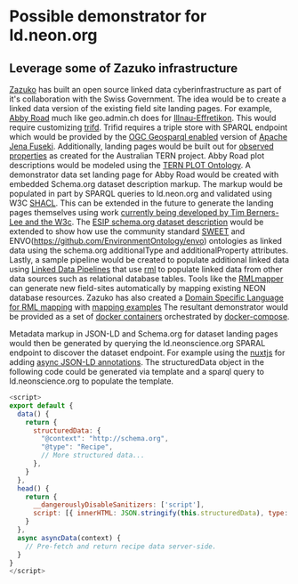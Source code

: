 # Possible demonstrator for ld.neon.org

## Leverage some of Zazuko infrastructure

[Zazuko](https://zazuko.com/) has built an open source linked data cyberinfrastructure as part of it's collaboration with the Swiss Government. The idea would be to create a linked data version of the existing field site landing pages. For example, [Abby Road](https://www.neonscience.org/field-sites/field-sites-map/ABBY) much like geo.admin.ch does for [Illnau-Effretikon](https://ld.geo.admin.ch/boundaries/municipality/296). This would require customizing [trifd](https://github.com/zazuko/trifid). Trifid requires a triple store with SPARQL endpoint which would be provided by the [OGC Geosparql enabled](https://jena.apache.org/documentation/geosparql/geosparql-fuseki) version of [Apache Jena Fuseki](https://jena.apache.org/documentation/fuseki2/). Additionally, landing pages would be built out for [observed properties](http://linkeddata.tern.org.au/viewer/corveg/id/http://linked.data.gov.au/def/corveg-cv/op) as created for the Australian TERN project. Abby Road plot descriptions would be modeled using the [TERN PLOT Ontology](http://www.linked.data.gov.au/def/plot/). A demonstrator data set landing page for Abby Road would be created with embedded Schema.org dataset description markup. The markup would be populated in part by SPARQL queries to ld.neon.org and validated using W3C [SHACL](https://www.w3.org/TR/shacl/). This can be extended in the future to generate the landing pages themselves using work [currently being developed by Tim Berners-Lee and the W3c](https://www.w3.org/DesignIssues/Footprints.html). The [ESIP schema.org dataset description](https://github.com/ESIPFed/science-on-schema.org/blob/master/guides/Dataset.md) would be extended to show how use the community standard [SWEET](https://github.com/ESIPFed/sweet) and ENVO(https://github.com/EnvironmentOntology/envo) ontologies as linked data using the schema.org additionalType and additionalProperty attributes. Lastly, a sample pipeline would be created to populate additional linked data using [Linked Data Pipelines](https://github.com/zazuko/barnard59-main) that use [rml](http://rml.io) to populate linked data from other data sources such as relational database tables. Tools like the [RMLmapper](https://github.com/RMLio/rmlmapper-java) can generate new field-sites automatically by mapping existing NEON database resources. Zazuko has also created a [Domain Specific Language for RML mapping](https://zazuko.com/blog/rdf-and-dsl-a-perfect-match/) with [mapping examples](https://github.com/zazuko/rdf-mapping-dsl-user) The resultant demonstrator would be provided as a set of [docker containers](https://www.docker.com/) orchestrated by [docker-compose](https://docs.docker.com/compose/).

Metadata markup in JSON-LD and Schema.org for dataset landing pages would then be generated by querying the ld.neonscience.org SPARAL endpoint to discover the dataset endpoint. For example using the [nuxtjs](https://nuxtjs.org) for adding [async JSON-LD annotations](https://gatemill.com/tutorials/how-to-add-async-json-ld-structured-data-to-a-nuxt-js-web-app). The structuredData object in the following code could be generated via template and a sparql query to ld.neonscience.org to populate the template.

```javascript
<script>
export default {
  data() {
    return {
      structuredData: {
        "@context": "http://schema.org",
        "@type": "Recipe",
        // More structured data...
      },
    }
  },
  head() {
    return {
      __dangerouslyDisableSanitizers: ['script'],
      script: [{ innerHTML: JSON.stringify(this.structuredData), type: 'application/ld+json' }]
    }
  },
  async asyncData(context) {
    // Pre-fetch and return recipe data server-side.
  }
}
</script>
```